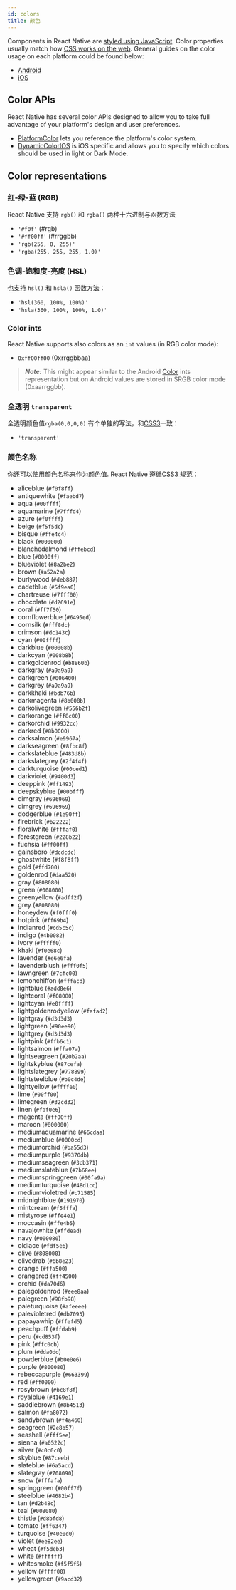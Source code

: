```yaml
---
id: colors
title: 颜色
---
```


Components in React Native are [styled using JavaScript](style). Color properties usually match how [CSS works on the web](https://developer.mozilla.org/en-US/docs/Web/CSS/color_value). General guides on the color usage on each platform could be found below:

- [Android](https://material.io/design/color/color-usage.html)
- [iOS](https://developer.apple.com/design/human-interface-guidelines/ios/visual-design/color/)

## Color APIs

React Native has several color APIs designed to allow you to take full advantage of your platform's design and user preferences.

- [PlatformColor](platformcolor) lets you reference the platform's color system.
- [DynamicColorIOS](dynamiccolorios) is iOS specific and allows you to specify which colors should be used in light or Dark Mode.

## Color representations

### 红-绿-蓝 (RGB)

React Native 支持 `rgb()` 和 `rgba()` 两种十六进制与函数方法

- `'#f0f'` (#rgb)
- `'#ff00ff'` (#rrggbb)
- `'rgb(255, 0, 255)'`
- `'rgba(255, 255, 255, 1.0)'`

### 色调-饱和度-亮度 (HSL)

也支持 `hsl()` 和 `hsla()` 函数方法：

- `'hsl(360, 100%, 100%)'`
- `'hsla(360, 100%, 100%, 1.0)'`

### Color ints

React Native supports also colors as an `int` values (in RGB color mode):

- `0xff00ff00` (0xrrggbbaa)

> **_Note:_** This might appear similar to the Android [Color](https://developer.android.com/reference/android/graphics/Color) ints representation but on Android values are stored in SRGB color mode (0xaarrggbb).

### 全透明 `transparent`

全透明颜色值`rgba(0,0,0,0)` 有个单独的写法，和[CSS3](https://www.w3.org/TR/css-color-3/#transparent)一致：

- `'transparent'`

### 颜色名称

你还可以使用颜色名称来作为颜色值. React Native 遵循[CSS3 规范](http://www.w3.org/TR/css3-color/#svg-color)：

- <ins style="background: #f0f8ff" class="color-box"></ins> aliceblue (`#f0f8ff`)
- <ins style="background: #faebd7" class="color-box"></ins> antiquewhite (`#faebd7`)
- <ins style="background: #00ffff" class="color-box"></ins> aqua (`#00ffff`)
- <ins style="background: #7fffd4" class="color-box"></ins> aquamarine (`#7fffd4`)
- <ins style="background: #f0ffff" class="color-box"></ins> azure (`#f0ffff`)
- <ins style="background: #f5f5dc" class="color-box"></ins> beige (`#f5f5dc`)
- <ins style="background: #ffe4c4" class="color-box"></ins> bisque (`#ffe4c4`)
- <ins style="background: #000000" class="color-box"></ins> black (`#000000`)
- <ins style="background: #ffebcd" class="color-box"></ins> blanchedalmond (`#ffebcd`)
- <ins style="background: #0000ff" class="color-box"></ins> blue (`#0000ff`)
- <ins style="background: #8a2be2" class="color-box"></ins> blueviolet (`#8a2be2`)
- <ins style="background: #a52a2a" class="color-box"></ins> brown (`#a52a2a`)
- <ins style="background: #deb887" class="color-box"></ins> burlywood (`#deb887`)
- <ins style="background: #5f9ea0" class="color-box"></ins> cadetblue (`#5f9ea0`)
- <ins style="background: #7fff00" class="color-box"></ins> chartreuse (`#7fff00`)
- <ins style="background: #d2691e" class="color-box"></ins> chocolate (`#d2691e`)
- <ins style="background: #ff7f50" class="color-box"></ins> coral (`#ff7f50`)
- <ins style="background: #6495ed" class="color-box"></ins> cornflowerblue (`#6495ed`)
- <ins style="background: #fff8dc" class="color-box"></ins> cornsilk (`#fff8dc`)
- <ins style="background: #dc143c" class="color-box"></ins> crimson (`#dc143c`)
- <ins style="background: #00ffff" class="color-box"></ins> cyan (`#00ffff`)
- <ins style="background: #00008b" class="color-box"></ins> darkblue (`#00008b`)
- <ins style="background: #008b8b" class="color-box"></ins> darkcyan (`#008b8b`)
- <ins style="background: #b8860b" class="color-box"></ins> darkgoldenrod (`#b8860b`)
- <ins style="background: #a9a9a9" class="color-box"></ins> darkgray (`#a9a9a9`)
- <ins style="background: #006400" class="color-box"></ins> darkgreen (`#006400`)
- <ins style="background: #a9a9a9" class="color-box"></ins> darkgrey (`#a9a9a9`)
- <ins style="background: #bdb76b" class="color-box"></ins> darkkhaki (`#bdb76b`)
- <ins style="background: #8b008b" class="color-box"></ins> darkmagenta (`#8b008b`)
- <ins style="background: #556b2f" class="color-box"></ins> darkolivegreen (`#556b2f`)
- <ins style="background: #ff8c00" class="color-box"></ins> darkorange (`#ff8c00`)
- <ins style="background: #9932cc" class="color-box"></ins> darkorchid (`#9932cc`)
- <ins style="background: #8b0000" class="color-box"></ins> darkred (`#8b0000`)
- <ins style="background: #e9967a" class="color-box"></ins> darksalmon (`#e9967a`)
- <ins style="background: #8fbc8f" class="color-box"></ins> darkseagreen (`#8fbc8f`)
- <ins style="background: #483d8b" class="color-box"></ins> darkslateblue (`#483d8b`)
- <ins style="background: #2f4f4f" class="color-box"></ins> darkslategrey (`#2f4f4f`)
- <ins style="background: #00ced1" class="color-box"></ins> darkturquoise (`#00ced1`)
- <ins style="background: #9400d3" class="color-box"></ins> darkviolet (`#9400d3`)
- <ins style="background: #ff1493" class="color-box"></ins> deeppink (`#ff1493`)
- <ins style="background: #00bfff" class="color-box"></ins> deepskyblue (`#00bfff`)
- <ins style="background: #696969" class="color-box"></ins> dimgray (`#696969`)
- <ins style="background: #696969" class="color-box"></ins> dimgrey (`#696969`)
- <ins style="background: #1e90ff" class="color-box"></ins> dodgerblue (`#1e90ff`)
- <ins style="background: #b22222" class="color-box"></ins> firebrick (`#b22222`)
- <ins style="background: #fffaf0" class="color-box"></ins> floralwhite (`#fffaf0`)
- <ins style="background: #228b22" class="color-box"></ins> forestgreen (`#228b22`)
- <ins style="background: #ff00ff" class="color-box"></ins> fuchsia (`#ff00ff`)
- <ins style="background: #dcdcdc" class="color-box"></ins> gainsboro (`#dcdcdc`)
- <ins style="background: #f8f8ff" class="color-box"></ins> ghostwhite (`#f8f8ff`)
- <ins style="background: #ffd700" class="color-box"></ins> gold (`#ffd700`)
- <ins style="background: #daa520" class="color-box"></ins> goldenrod (`#daa520`)
- <ins style="background: #808080" class="color-box"></ins> gray (`#808080`)
- <ins style="background: #008000" class="color-box"></ins> green (`#008000`)
- <ins style="background: #adff2f" class="color-box"></ins> greenyellow (`#adff2f`)
- <ins style="background: #808080" class="color-box"></ins> grey (`#808080`)
- <ins style="background: #f0fff0" class="color-box"></ins> honeydew (`#f0fff0`)
- <ins style="background: #ff69b4" class="color-box"></ins> hotpink (`#ff69b4`)
- <ins style="background: #cd5c5c" class="color-box"></ins> indianred (`#cd5c5c`)
- <ins style="background: #4b0082" class="color-box"></ins> indigo (`#4b0082`)
- <ins style="background: #fffff0" class="color-box"></ins> ivory (`#fffff0`)
- <ins style="background: #f0e68c" class="color-box"></ins> khaki (`#f0e68c`)
- <ins style="background: #e6e6fa" class="color-box"></ins> lavender (`#e6e6fa`)
- <ins style="background: #fff0f5" class="color-box"></ins> lavenderblush (`#fff0f5`)
- <ins style="background: #7cfc00" class="color-box"></ins> lawngreen (`#7cfc00`)
- <ins style="background: #fffacd" class="color-box"></ins> lemonchiffon (`#fffacd`)
- <ins style="background: #add8e6" class="color-box"></ins> lightblue (`#add8e6`)
- <ins style="background: #f08080" class="color-box"></ins> lightcoral (`#f08080`)
- <ins style="background: #e0ffff" class="color-box"></ins> lightcyan (`#e0ffff`)
- <ins style="background: #fafad2" class="color-box"></ins> lightgoldenrodyellow (`#fafad2`)
- <ins style="background: #d3d3d3" class="color-box"></ins> lightgray (`#d3d3d3`)
- <ins style="background: #90ee90" class="color-box"></ins> lightgreen (`#90ee90`)
- <ins style="background: #d3d3d3" class="color-box"></ins> lightgrey (`#d3d3d3`)
- <ins style="background: #ffb6c1" class="color-box"></ins> lightpink (`#ffb6c1`)
- <ins style="background: #ffa07a" class="color-box"></ins> lightsalmon (`#ffa07a`)
- <ins style="background: #20b2aa" class="color-box"></ins> lightseagreen (`#20b2aa`)
- <ins style="background: #87cefa" class="color-box"></ins> lightskyblue (`#87cefa`)
- <ins style="background: #778899" class="color-box"></ins> lightslategrey (`#778899`)
- <ins style="background: #b0c4de" class="color-box"></ins> lightsteelblue (`#b0c4de`)
- <ins style="background: #ffffe0" class="color-box"></ins> lightyellow (`#ffffe0`)
- <ins style="background: #00ff00" class="color-box"></ins> lime (`#00ff00`)
- <ins style="background: #32cd32" class="color-box"></ins> limegreen (`#32cd32`)
- <ins style="background: #faf0e6" class="color-box"></ins> linen (`#faf0e6`)
- <ins style="background: #ff00ff" class="color-box"></ins> magenta (`#ff00ff`)
- <ins style="background: #800000" class="color-box"></ins> maroon (`#800000`)
- <ins style="background: #66cdaa" class="color-box"></ins> mediumaquamarine (`#66cdaa`)
- <ins style="background: #0000cd" class="color-box"></ins> mediumblue (`#0000cd`)
- <ins style="background: #ba55d3" class="color-box"></ins> mediumorchid (`#ba55d3`)
- <ins style="background: #9370db" class="color-box"></ins> mediumpurple (`#9370db`)
- <ins style="background: #3cb371" class="color-box"></ins> mediumseagreen (`#3cb371`)
- <ins style="background: #7b68ee" class="color-box"></ins> mediumslateblue (`#7b68ee`)
- <ins style="background: #00fa9a" class="color-box"></ins> mediumspringgreen (`#00fa9a`)
- <ins style="background: #48d1cc" class="color-box"></ins> mediumturquoise (`#48d1cc`)
- <ins style="background: #c71585" class="color-box"></ins> mediumvioletred (`#c71585`)
- <ins style="background: #191970" class="color-box"></ins> midnightblue (`#191970`)
- <ins style="background: #f5fffa" class="color-box"></ins> mintcream (`#f5fffa`)
- <ins style="background: #ffe4e1" class="color-box"></ins> mistyrose (`#ffe4e1`)
- <ins style="background: #ffe4b5" class="color-box"></ins> moccasin (`#ffe4b5`)
- <ins style="background: #ffdead" class="color-box"></ins> navajowhite (`#ffdead`)
- <ins style="background: #000080" class="color-box"></ins> navy (`#000080`)
- <ins style="background: #fdf5e6" class="color-box"></ins> oldlace (`#fdf5e6`)
- <ins style="background: #808000" class="color-box"></ins> olive (`#808000`)
- <ins style="background: #6b8e23" class="color-box"></ins> olivedrab (`#6b8e23`)
- <ins style="background: #ffa500" class="color-box"></ins> orange (`#ffa500`)
- <ins style="background: #ff4500" class="color-box"></ins> orangered (`#ff4500`)
- <ins style="background: #da70d6" class="color-box"></ins> orchid (`#da70d6`)
- <ins style="background: #eee8aa" class="color-box"></ins> palegoldenrod (`#eee8aa`)
- <ins style="background: #98fb98" class="color-box"></ins> palegreen (`#98fb98`)
- <ins style="background: #afeeee" class="color-box"></ins> paleturquoise (`#afeeee`)
- <ins style="background: #db7093" class="color-box"></ins> palevioletred (`#db7093`)
- <ins style="background: #ffefd5" class="color-box"></ins> papayawhip (`#ffefd5`)
- <ins style="background: #ffdab9" class="color-box"></ins> peachpuff (`#ffdab9`)
- <ins style="background: #cd853f" class="color-box"></ins> peru (`#cd853f`)
- <ins style="background: #ffc0cb" class="color-box"></ins> pink (`#ffc0cb`)
- <ins style="background: #dda0dd" class="color-box"></ins> plum (`#dda0dd`)
- <ins style="background: #b0e0e6" class="color-box"></ins> powderblue (`#b0e0e6`)
- <ins style="background: #800080" class="color-box"></ins> purple (`#800080`)
- <ins style="background: #663399" class="color-box"></ins> rebeccapurple (`#663399`)
- <ins style="background: #ff0000" class="color-box"></ins> red (`#ff0000`)
- <ins style="background: #bc8f8f" class="color-box"></ins> rosybrown (`#bc8f8f`)
- <ins style="background: #4169e1" class="color-box"></ins> royalblue (`#4169e1`)
- <ins style="background: #8b4513" class="color-box"></ins> saddlebrown (`#8b4513`)
- <ins style="background: #fa8072" class="color-box"></ins> salmon (`#fa8072`)
- <ins style="background: #f4a460" class="color-box"></ins> sandybrown (`#f4a460`)
- <ins style="background: #2e8b57" class="color-box"></ins> seagreen (`#2e8b57`)
- <ins style="background: #fff5ee" class="color-box"></ins> seashell (`#fff5ee`)
- <ins style="background: #a0522d" class="color-box"></ins> sienna (`#a0522d`)
- <ins style="background: #c0c0c0" class="color-box"></ins> silver (`#c0c0c0`)
- <ins style="background: #87ceeb" class="color-box"></ins> skyblue (`#87ceeb`)
- <ins style="background: #6a5acd" class="color-box"></ins> slateblue (`#6a5acd`)
- <ins style="background: #708090" class="color-box"></ins> slategray (`#708090`)
- <ins style="background: #fffafa" class="color-box"></ins> snow (`#fffafa`)
- <ins style="background: #00ff7f" class="color-box"></ins> springgreen (`#00ff7f`)
- <ins style="background: #4682b4" class="color-box"></ins> steelblue (`#4682b4`)
- <ins style="background: #d2b48c" class="color-box"></ins> tan (`#d2b48c`)
- <ins style="background: #008080" class="color-box"></ins> teal (`#008080`)
- <ins style="background: #d8bfd8" class="color-box"></ins> thistle (`#d8bfd8`)
- <ins style="background: #ff6347" class="color-box"></ins> tomato (`#ff6347`)
- <ins style="background: #40e0d0" class="color-box"></ins> turquoise (`#40e0d0`)
- <ins style="background: #ee82ee" class="color-box"></ins> violet (`#ee82ee`)
- <ins style="background: #f5deb3" class="color-box"></ins> wheat (`#f5deb3`)
- <ins style="background: #ffffff" class="color-box"></ins> white (`#ffffff`)
- <ins style="background: #f5f5f5" class="color-box"></ins> whitesmoke (`#f5f5f5`)
- <ins style="background: #ffff00" class="color-box"></ins> yellow (`#ffff00`)
- <ins style="background: #9acd32" class="color-box"></ins> yellowgreen (`#9acd32`)
